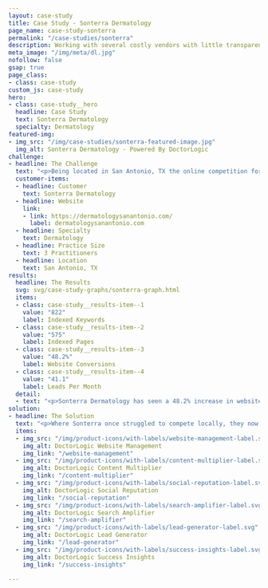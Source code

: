 ```yaml
---
layout: case-study
title: Case Study - Sonterra Dermatology
page_name: case-study-sonterra
permalink: "/case-studies/sonterra"
description: Working with several costly vendors with little transparency on allocated dollars and performance, Sonterra Dermatology knew they needed a new, industry-expert vendor to deliver the results they desired.
meta_image: "/img/meta/dl.jpg"
nofollow: false
gsap: true
page_class:
- class: case-study
custom_js: case-study
hero:
- class: case-study__hero
  headline: Case Study
  text: Sonterra Dermatology
  specialty: Dermatology
featured-img:
- img_src: "/img/case-studies/sonterra-featured-image.jpg"
  img_alt: Sonterra Dermatology - Powered By DoctorLogic
challenge:
- headline: The Challenge
  text: "<p>Being located in San Antonio, TX the online competition for MedSpa/Dermatology practices is extremely high. Sonterra Dermatology needed a differentiating factor and to grow their practice, fast. Working with several costly vendors with little transparency on allocated dollars and performance, Sonterra Dermatology knew they needed a new, industry-expert vendor to deliver the results they desired. Sonterra Dermatology began working with DoctorLogic in February 2016 with the objective of practice growth and insightful reporting.</p>"
  customer-items:
  - headline: Customer
    text: Sonterra Dermatology
  - headline: Website
    link:
    - link: https://dermatologysanantonio.com/
      label: dermatologysanantonio.com
  - headline: Specialty
    text: Dermatology
  - headline: Practice Size
    text: 3 Practitioners
  - headline: Location
    text: San Antonio, TX
results:
  headline: The Results
  svg: svg/case-study-graphs/sonterra-graph.html
  items:
  - class: case-study__results-item--1
    value: "822"
    label: Indexed Keywords
  - class: case-study__results-item--2
    value: "575"
    label: Indexed Pages
  - class: case-study__results-item--3
    value: "48.2%"
    label: Website Conversions
  - class: case-study__results-item--4
    value: "41.1"
    label: Leads Per Month
  detail:
  - text: "<p>Sonterra Dermatology has seen a 48.2% increase in website conversions Sonterra Dermatology is also leveraging the DoctorLogic Reputation Management tool to showcase their reviews. They've seen an increase of 60x more written reviews than their previous site, with 1,751 being 5-star reviews.</p><p>Where Sonterra once struggled to compete locally and gain insightful reporting, they now rank at the top of search results and have access to a full dashboard where they can track and monitor website performance, view and manage leads, and track office calls.</p>"
solution:
- headline: The Solution
  text: "<p>Where Sonterra once struggled to compete locally, they now rank at the top of search results. Receiving an increase in website conversions by 48.2%. Sonterra Dermatology is also leveraging the DoctorLogic Reputation Management tool to showcase their reviews. They've seen an increase of 60x more written reviews than their previous site, with 1,751 being 5-star reviews. And with full access to the dashboard they can track and monitor website performance, view and manage leads, and track office calls.</p>"
  items:
  - img_src: "/img/product-icons/with-labels/website-management-label.svg"
    img_alt: DoctorLogic Website Management
    img_link: "/website-management"
  - img_src: "/img/product-icons/with-labels/content-multiplier-label.svg"
    img_alt: DoctorLogic Content Multiplier
    img_link: "/content-multiplier"
  - img_src: "/img/product-icons/with-labels/social-reputation-label.svg"
    img_alt: DoctorLogic Social Reputation
    img_link: "/social-reputation"
  - img_src: "/img/product-icons/with-labels/search-amplifier-label.svg"
    img_alt: DoctorLogic Search Amplifier
    img_link: "/search-amplifier"
  - img_src: "/img/product-icons/with-labels/lead-generator-label.svg"
    img_alt: DoctorLogic Lead Generator
    img_link: "/lead-generator"
  - img_src: "/img/product-icons/with-labels/success-insights-label.svg"
    img_alt: DoctorLogic Success Insights
    img_link: "/success-insights"

---
```


